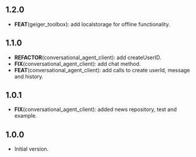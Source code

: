 ## 1.2.0

 - **FEAT**(geiger_toolbox): add localstorage for offline functionality.

## 1.1.0

 - **REFACTOR**(conversational_agent_client): add createUserID.
 - **FIX**(conversational_agent_client): add chat method.
 - **FEAT**(conversational_agent_client): add calls to create userId, message and history.

## 1.0.1

 - **FIX**(conversational_agent_client): added news repository, test and example.

## 1.0.0

- Initial version.
